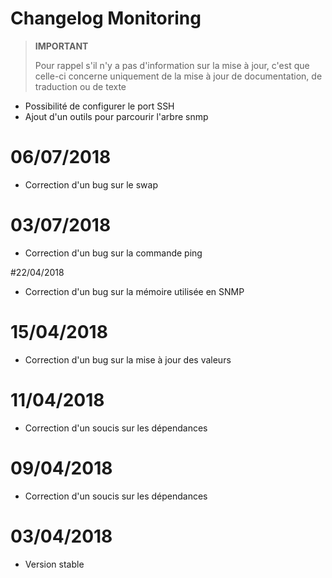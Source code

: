 # Changelog Monitoring

>**IMPORTANT**
>
>Pour rappel s'il n'y a pas d'information sur la mise à jour, c'est que celle-ci concerne uniquement de la mise à jour de documentation, de traduction ou de texte


- Possibilité de configurer le port SSH
- Ajout d'un outils pour parcourir l'arbre snmp

# 06/07/2018

- Correction d'un bug sur le swap

# 03/07/2018

- Correction d'un bug sur la commande ping

#22/04/2018

- Correction d'un bug sur la mémoire utilisée en SNMP

# 15/04/2018

- Correction d'un bug sur la mise à jour des valeurs

# 11/04/2018

- Correction d'un soucis sur les dépendances

# 09/04/2018

- Correction d'un soucis sur les dépendances

# 03/04/2018

- Version stable
